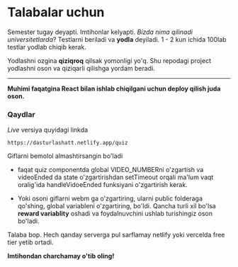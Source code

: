 # Talabalar uchun

Semester tugay deyapti. Imtihonlar kelyapti. _Bizda nima qilinadi universitetlarda_?
Testlarni beriladi va **yodla** deyiladi. 1 - 2 kun ichida 100lab testlar yodlab chiqib kerak.

Yodlashni ozgina **qiziqroq** qilsak yomonligi yo'q. Shu repodagi project yodlashni oson va
qiziqarli qilishga yordam beradi.

---

**Muhimi faqatgina React bilan ishlab chiqilgani uchun deploy qilish juda oson.**

### Qaydlar

_Live_ versiya quyidagi linkda

```
https://dasturlashatt.netlify.app/quiz
```

Giflarni bemolol almashtirsangin bo'ladi

-   faqat quiz componentda global VIDEO_NUMBERni o'zgartish
    va videoEnded da state o'zgartirishdan setTimeout orqali ma'lum vaqt oralig'ida handleVidoeEnded funksiyani o'zgartirish kerak.

-   Yoki osoni giflarni webm ga o'zgartiring,
    ularni public folderaga qo'shing, global variableni o'zgartiring, bo'ldi. Qancha turli xil
    bo'lsa **reward variablity** oshadi va foydalnuvchini ushlab turishingiz oson bo'ladi.

Talaba bop. Hech qanday serverga pul sarflamay netlify yoki vercelda free tier yetib ortadi.

**Imtihondan charchamay o'tib oling!**
